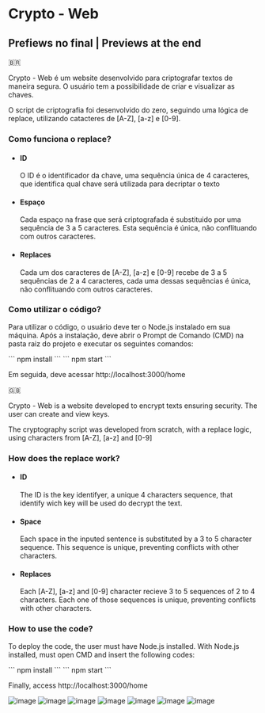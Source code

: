 # Crypto - Web

<h2>Prefiews no final | Previews at the end</h2>

🇧🇷

<p>Crypto - Web é um website desenvolvido para criptografar textos de maneira segura. O usuário tem a possibilidade de criar e visualizar as chaves.</p>
<p>O script de criptografia foi desenvolvido do zero, seguindo uma lógica de replace, utilizando catacteres de [A-Z], [a-z] e [0-9].</p>
<h3>Como funciona o replace?</h3>
<ul>
    <li><h4>ID</h4><p>O ID é o identificador da chave, uma sequência única de 4 caracteres, que identifica qual chave será utilizada para decriptar o texto</p></li>
    <li><h4>Espaço</h4><p>Cada espaço na frase que será criptografada é substituido por uma sequência de 3 a 5 caracteres. Esta sequência é única, não conflituando com outros caracteres.</p></li>
    <li><h4>Replaces</h4><p>Cada um dos caracteres de [A-Z], [a-z] e [0-9] recebe de 3 a 5 sequências de 2 a 4 caracteres, cada uma dessas sequências é única, não conflituando com outros caracteres.</p></li>
</ul>

<h3>Como utilizar o código?</h3>

<p>Para utilizar o código, o usuário deve ter o Node.js instalado em sua máquina. Após a instalação, deve abrir o Prompt de Comando (CMD) na pasta raiz do projeto e executar os seguintes comandos:</p>
``` npm install ```
``` npm start ```

<p>Em seguida, deve acessar http://localhost:3000/home</p>

🇬🇧

<p>Crypto - Web is a website developed to encrypt texts ensuring security. The user can create and view keys.</p>

<p>The cryptography script was developed from scratch, with a replace logic, using characters from [A-Z], [a-z] and [0-9]</p>

<h3>How does the replace work?</h3>

<ul>
    <li><h4>ID</h4><p>The ID is the key identifyer, a unique 4 characters sequence, that identify wich key will be used do decrypt the text.</p></li>
    <li><h4>Space</h4><p>Each space in the inputed sentence is substituted by a 3 to 5 character sequence. This sequence is unique, preventing conflicts with other characters.</p></li>
    <li><h4>Replaces</h4><p>Each [A-Z], [a-z] and [0-9] character recieve 3 to 5 sequences of 2 to 4 characters. Each one of those sequences is unique, preventing conflicts with other characters. </p></li>
</ul>

<h3>How to use the code?</h3>

<p>To deploy the code, the user must have Node.js installed. With Node.js installed, must open CMD and insert the following codes:</p>
``` npm install ```
``` npm start ```

<p>Finally, access http://localhost:3000/home</p>

![image](https://github.com/user-attachments/assets/c675dbf4-b226-48d6-8b47-5b0e5fb622a0)
![image](https://github.com/user-attachments/assets/e7972c6c-1f0b-483e-8c0c-040b767d5fa5)
![image](https://github.com/user-attachments/assets/28deef81-926e-49f0-a4b1-24527183b847)
![image](https://github.com/user-attachments/assets/1ce6db94-e511-47de-84e3-3ad905537e02)
![image](https://github.com/user-attachments/assets/a2334088-d403-4caa-8a16-6c759ecc2dfe)
![image](https://github.com/user-attachments/assets/3dbbb055-a018-495b-8576-563a19193c50)
![image](https://github.com/user-attachments/assets/a7394cac-6218-49f0-b959-5ab0dc2ec7eb)








